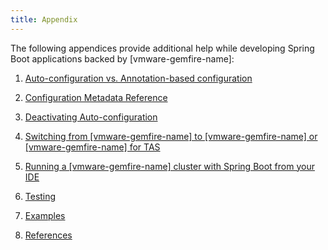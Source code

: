 ```yaml
---
title: Appendix
---
```


<!-- 
 Copyright (c) VMware, Inc. 2022. All rights reserved.
 Licensed to the Apache Software Foundation (ASF) under one or more contributor license
 agreements. See the NOTICE file distributed with this work for additional information regarding
 copyright ownership. The ASF licenses this file to You under the Apache License, Version 2.0 (the
 "License"); you may not use this file except in compliance with the License. You may obtain a
 copy of the License at
 
 http://www.apache.org/licenses/LICENSE-2.0
 
 Unless required by applicable law or agreed to in writing, software distributed under the License
 is distributed on an "AS IS" BASIS, WITHOUT WARRANTIES OR CONDITIONS OF ANY KIND, either express
 or implied. See the License for the specific language governing permissions and limitations under
 the License.
-->

The following appendices provide additional help while developing Spring
Boot applications backed by [vmware-gemfire-name]:

1.  [Auto-configuration vs. Annotation-based
    configuration](./configuration-annotations.html)

2.  [Configuration Metadata Reference](./configuration-properties.html)

3.  [Deactivating Auto-configuration](./configuration-deactivate.html)

4.  [Switching from [vmware-gemfire-name] to [vmware-gemfire-name] or
    [vmware-gemfire-name] for TAS](#geode-gemfire-switch)

5.  [Running a [vmware-gemfire-name] cluster with Spring Boot from your
    IDE](./switching-to-gemfire.html)

6.  [Testing](#geode-testing-support)

7.  [Examples](#geode-examples)

8.  [References](#references)

